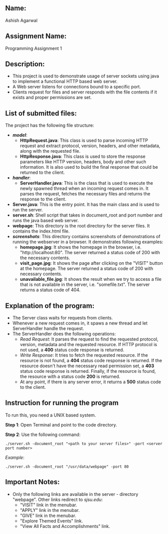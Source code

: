 ## Name:
Ashish Agarwal

## Assignment Name:
Programming Assignment 1

## Description:
* This project is used to demonstrate usage of server sockets using java to implement a functional HTTP based web server.
* A Web server listens for connections bound to a specific port.
* Clients request for files and server responds with the file contents if it exists and proper permissions are set.

## List of submitted files:
The project has the following file structure:
* ***model***:
    * **HttpRequest.java**: This class is used to parse incoming HTTP request and extract protocol, version, headers, and other metadata, along with the requested file.
    * **HttpResponse.java**: This class is used to store the response parameters like HTTP version, headers, body and other such information. It is also used to build the final response that could be returned to the client.
* ***handler***:
    * **ServerHandler.java**: This is the class that is used to execute the newly spawned thread when an incoming request comes in. It parses the request, fetches the necessary files and returns the response to the client.
* **Server.java**: This is the entry point. It has the main class and is used to run the server.
* **server.sh**: Shell script that takes in document_root and port number and runs the java based web server.
* **webpage**: This directory is the root directory for the server files. It contains the index.html file.
* ***screenshots***: This directory contains screenshots of demonstrations of running the webserver in a browser. It demonstrates following examples:
    * **homepage.jpg**: It shows the homepage in the browser, i.e. "http://localhost:80". The server returned a status code of 200 with the necessary contents.
    * **visit_page.jpg**: It shows the page after clicking on the "VISIT" button at the homepage. The server returned a status code of 200 with necessary contents.
    * **unavailable_file.jpg**: It shows the result when we try to access a file that is not available in the server, i.e. "somefile.txt". The server returns a status code of 404.

## Explanation of the program:
* The Server class waits for requests from clients.
* Whenever a new request comes in, it spaws a new thread and let ServerHandler handle the request.
* The ServerHandler does the following operations:
    * *Read Request*: It parses the request to find the requested protocol, version, metadata and the requested resource. If HTTP protocol is not used, a **400** status code response is returned.
    * *Write Response*: It tries to fetch the requested resource. If the resource is not found, a **404** status code response is returned. If the resource doesn't have the necessary read permission set, a **403** status code response is returned. Finally, if the resource is found, the resource with a status code **200** is returned.
    * At any point, if there is any server error, it returns a **500** status code to the client.

## Instruction for running the program
To run this, you need a UNIX based system.

**Step 1**: Open Terminal and point to the code directory.

**Step 2**: Use the following command:

`./server.sh -document_root "<path to your server files>" -port <server port number>`

*Example*:

`./server.sh -document_root "/usr/data/webpage" -port 80`

## Important Notes:
* Only the following links are available in the server - directory "webpage". Other links redirect to *sjsu.edu*:
    * "VISIT" link in the menubar.
    * "APPLY" link in the menubar.
    * "GIVE" link in the menubar.
    * "Explore Themed Events" link.
    * "View All Facts and Accomplishments" link.